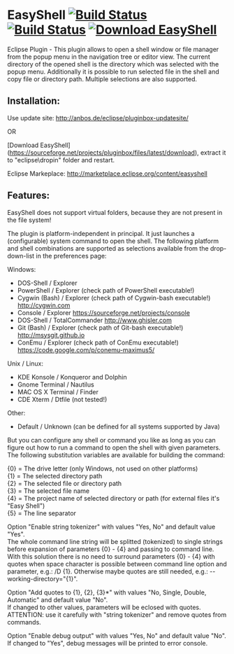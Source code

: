 # EasyShell [![Build Status](https://travis-ci.org/anb0s/EasyShell.svg?branch=v1_5)](https://travis-ci.org/anb0s/EasyShell?branch=v1_5) [![Build Status](https://travis-ci.org/anb0s/EasyShell.svg?branch=master)](https://travis-ci.org/anb0s/EasyShell?branch=master)   [![Download EasyShell](https://img.shields.io/sourceforge/dt/pluginbox.svg)](https://sourceforge.net/projects/pluginbox/files/latest/download)
Eclipse Plugin - This plugin allows to open a shell window or file manager from the popup menu in the navigation tree or editor view. The current directory of the opened shell is the directory which was selected with the popup menu. Additionally it is possible to run selected file in the shell and copy file or directory path.
Multiple selections are also supported.

Installation:
-------------
Use update site: http://anbos.de/eclipse/pluginbox-updatesite/

OR

[Download EasyShell] (https://sourceforge.net/projects/pluginbox/files/latest/download), extract it to "eclipse\dropin" folder and restart.

Eclipse Markeplace: http://marketplace.eclipse.org/content/easyshell

Features:
---------

EasyShell does not support virtual folders, because they are not
present in the file system!

The plugin is platform-independent in principal. It just launches
a (configurable) system command to open the shell. The following
platform and shell combinations are supported as selections
available from the drop-down-list in the preferences page:

Windows:
- DOS-Shell / Explorer
- PowerShell / Explorer (check path of PowerShell executable!)
- Cygwin (Bash) / Explorer (check path of Cygwin-bash executable!)
  http://cygwin.com
- Console / Explorer
  https://sourceforge.net/projects/console
- DOS-Shell / TotalCommander
  http://www.ghisler.com
- Git (Bash) / Explorer (check path of Git-bash executable!)
  http://msysgit.github.io
- ConEmu / Explorer (check path of ConEmu executable!)
  https://code.google.com/p/conemu-maximus5/

Unix / Linux:
- KDE Konsole / Konqueror and Dolphin
- Gnome Terminal / Nautilus
- MAC OS X Terminal / Finder
- CDE Xterm / Dtfile (not tested!)

Other:
- Default / Unknown (can be defined for all systems supported by Java)

But you can configure any shell or command you like as long as you
can figure out how to run a command to open the shell with given
parameters. The following substitution variables are available
for building the command:

{0} = The drive letter (only Windows, not used on other platforms)<br/>
{1} = The selected directory path<br/>
{2} = The selected file or directory path<br/>
{3} = The selected file name<br/>
{4} = The project name of selected directory or path (for external files it's "Easy Shell")<br/>
{5} = The line separator<br/>

Option "Enable string tokenizer" with values "Yes, No" and default value "Yes".<br/>
The whole command line string will be splitted (tokenized) to single strings before expansion
of parameters {0} - {4} and passing to command line. With this solution there is no need to
surround parameters {0} - {4} with quotes when space character is possible between command
line option and parameter, e.g.: /D {1}. Otherwise maybe quotes are still needed,
e.g.: --working-directory="{1}".

Option "Add quotes to {1}, {2}, {3}*" with values "No, Single, Double, Automatic" and default
value "No". <br/>
If changed to other values, parameters will be eclosed with quotes.
ATTENTION: use it carefully with "string tokenizer" and remove quotes from commands.

Option "Enable debug output" with values "Yes, No" and default value "No".<br/>
If changed to "Yes", debug messages will be printed to error console.
